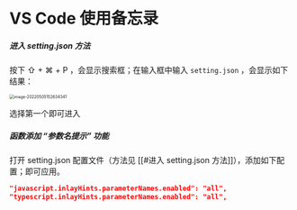# VS Code 使用备忘录



##### 进入 setting.json 方法

按下 ⇧ + ⌘ + P ，会显示搜索框；在输入框中输入 `setting.json` ，会显示如下结果：

<img src="https://s2.loli.net/2022/05/05/R97HnetSjqpLXvO.png" alt="image-20220505152634341" style="zoom:50%;" />

选择第一个即可进入



##### 函数添加 “参数名提示” 功能

打开 setting.json 配置文件（方法见 [[#进入 setting.json 方法]]），添加如下配置；即可应用。

```json
"javascript.inlayHints.parameterNames.enabled": "all",
"typescript.inlayHints.parameterNames.enabled": "all",
```





